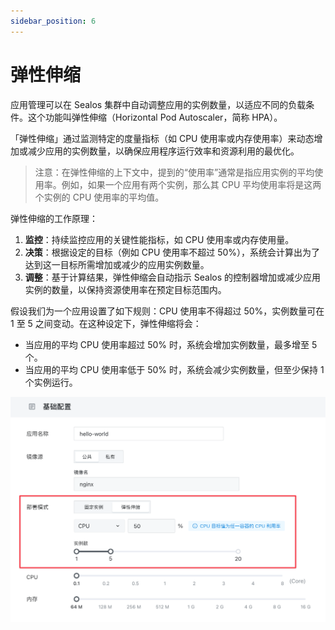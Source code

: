 ```yaml
---
sidebar_position: 6
---
```


# 弹性伸缩

应用管理可以在 Sealos 集群中自动调整应用的实例数量，以适应不同的负载条件。这个功能叫弹性伸缩（Horizontal Pod Autoscaler，简称 HPA）。

「弹性伸缩」通过监测特定的度量指标（如 CPU 使用率或内存使用率）来动态增加或减少应用的实例数量，以确保应用程序运行效率和资源利用的最优化。

> 注意：在弹性伸缩的上下文中，提到的“使用率”通常是指应用实例的平均使用率。例如，如果一个应用有两个实例，那么其 CPU 平均使用率将是这两个实例的 CPU 使用率的平均值。

弹性伸缩的工作原理：

1. **监控**：持续监控应用的关键性能指标，如 CPU 使用率或内存使用量。
2. **决策**：根据设定的目标（例如 CPU 使用率不超过 50%），系统会计算出为了达到这一目标所需增加或减少的应用实例数量。
3. **调整**：基于计算结果，弹性伸缩会自动指示 Sealos 的控制器增加或减少应用实例的数量，以保持资源使用率在预定目标范围内。

假设我们为一个应用设置了如下规则：CPU 使用率不得超过 50%，实例数量可在 1 至 5 之间变动。在这种设定下，弹性伸缩将会：

- 当应用的平均 CPU 使用率超过 50% 时，系统会增加实例数量，最多增至 5 个。
- 当应用的平均 CPU 使用率低于 50% 时，系统会减少实例数量，但至少保持 1 个实例运行。

![](./images/autoscale.png)